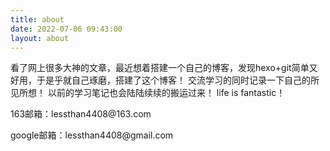 ```yaml
---
title: about
date: 2022-07-06 09:43:00
layout: about
---
```

看了网上很多大神的文章，最近想着搭建一个自己的博客，发现hexo+git简单又好用，于是乎就自己琢磨，搭建了这个博客！
交流学习的同时记录一下自己的所见所想！
以前的学习笔记也会陆陆续续的搬运过来！
life is fantastic！

<div class="note note-success">
    <p>163邮箱：lessthan4408@163.com</p> 
    <p>google邮箱：lessthan4408@gmail.com</p> 
</div>